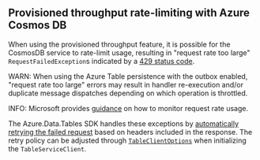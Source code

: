 ## Provisioned throughput rate-limiting with Azure Cosmos DB

When using the provisioned throughput feature, it is possible for the CosmosDB service to rate-limit usage, resulting in "request rate too large" `RequestFailedException`s indicated by a [429 status code](https://learn.microsoft.com/en-us/azure/cosmos-db/nosql/troubleshoot-request-rate-too-large).

WARN: When using the Azure Table persistence with the outbox enabled, "request rate too large" errors may result in handler re-execution and/or duplicate message dispatches depending on which operation is throttled.

INFO: Microsoft provides [guidance](https://docs.microsoft.com/en-us/azure/cosmos-db/monitor-request-unit-usage) on how to monitor request rate usage.

The Azure.Data.Tables SDK handles these exceptions by [automatically retrying the failed request](https://learn.microsoft.com/en-us/azure/cosmos-db/nosql/conceptual-resilient-sdk-applications#http-429) based on headers included in the response.
The retry policy can be adjusted through [`TableClientOptions`](https://learn.microsoft.com/en-us/dotnet/api/azure.data.tables.tableclientoptions?view=azure-dotnet) when initializing the `TableServiceClient`.